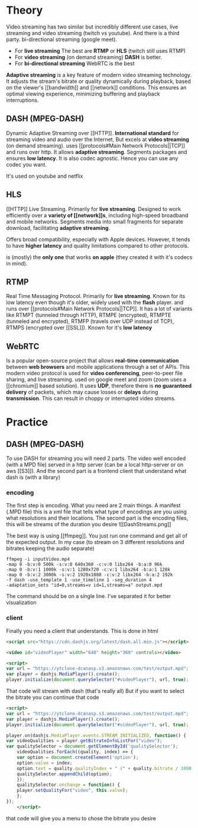 # Theory
Video streaming has two similar but incredibly different use cases, live streaming and video streaming (twitch vs youtube). And there is a third party. bi-directional streaming (google meet).

- For **live streaming** The best are **RTMP** or **HLS** (twitch still uses RTMP)
- For **video streaming** (on demand streaming) **DASH** is better.
- For **bi-directional streaming** WebRTC is the best

**Adaptive streaming** is a key feature of modern video streaming technology. It adjusts the stream's bitrate or quality dynamically during playback, based on the viewer's [[bandwidth]] and [[network]] conditions. This ensures an optimal viewing experience, minimizing buffering and playback interruptions.

## DASH (MPEG-DASH)
Dynamic Adaptive Streaming over [[HTTP]]. **International standard** for streaming video and audio over the Internet, But excels at **video streaming** (on demand streaming). uses [[protocols#Main Network Protocols||TCP]] and runs over http. It allows **adaptive streaming**. Segments packages and ensures **low latency**. It is also codec agnostic. Hence you can use any codec you want.

It's used on youtube and netflix
## HLS
[[HTTP]] Live Streaming. Primarily for **live streaming**. Designed to work efficiently over a **variety of [[network]]s**, including high-speed broadband and mobile networks. Segments media into small fragments for separate download, facilitating **adaptive streaming**.

Offers broad compatibility, especially with Apple devices. However, it tends to have **higher latency** and quality limitations compared to other protocols.

is (mostly) the **only one** that works **on apple** (they created it with it's codecs in mind).

## RTMP
Real Time Messaging Protocol. Primarily for **live streaming**. Known for its low latency even though it's older, widely used with the **flash** player. and runs over [[protocols#Main Network Protocols||TCP]]. It has a lot of variants like
RTMPT (tunneled through HTTP), RTMPE (encrypted), RTMPTE (tunneled and encrypted), RTMFP (travels over UDP instead of TCP), RTMPS (encrypted over [[SSL]]). Known for it's **low latency** 

## WebRTC

Is a popular open-source project that allows **real-time communication** between **web browsers** and mobile applications through a set of APIs. This modern video protocol is used for **video conferencing**, peer-to-peer file sharing, and live streaming. used on google meet and zoom (zoom uses a [[chromium]] based solution). It uses **UDP**, therefore there is **no guaranteed delivery** of packets, which may cause losses or **delays** during **transmission**. This can result in choppy or interrupted video streams.

# Practice
## DASH (MPEG-DASH)

To use DASH for streaming you will need 2 parts. The video well encoded (with a MPD file) served in a http server (can be a local http-server or on aws [[S3]]). And the second part is a frontend client that understand what dash is (with a library)

### encoding

The first step is encoding. What you need are 2 main things. A manifest (.MPD file) this is a xml file that tells what type of encodings are you using what resolutions and their locations. The second part is the encoding files, this will be streams of the duration you desire
![[DashStreams.png]]


The best way is using [[ffmpeg]]. You just run one command and get all of the expected output. In my case (to stream on 3 different resolutions and bitrates keeping the audio separate)
```shell
ffmpeg -i inputVideo.mp4 
-map 0 -b:v:0 500k -s:v:0 640x360 -c:v:0 libx264 -b:a:0 96k 
-map 0 -b:v:1 1000k -s:v:1 1280x720 -c:v:1 libx264 -b:a:1 128k  
-map 0 -b:v:2 3000k -s:v:2 1920x1080 -c:v:2 libx264 -b:a:2 192k  
-f dash -use_template 1 -use_timeline 1 -seg_duration 4  
-adaptation_sets "id=0,streams=v id=1,streams=a" output.mpd
```
The command should be on a single line. I've separated it for better visualization

### client
Finally you need a client that understands. This is done in html

```html
<script src="https://cdn.dashjs.org/latest/dash.all.min.js"></script>

<video id="videoPlayer" width="640" height="360" controls></video>

<script>
var url = "https://ytclone-dcanasp.s3.amazonaws.com/test/output.mpd"; 
var player = dashjs.MediaPlayer().create();
player.initialize(document.querySelector("#videoPlayer"), url, true);
```
That code will stream with dash (that's really all) But if you want to select the bitrate you can continue that code
```html
<script>
var url = "https://ytclone-dcanasp.s3.amazonaws.com/test/output.mpd"; 
var player = dashjs.MediaPlayer().create();
player.initialize(document.querySelector("#videoPlayer"), url, true);

player.on(dashjs.MediaPlayer.events.STREAM_INITIALIZED, function() {
var videoQualities = player.getBitrateInfoListFor("video");
var qualitySelector = document.getElementById('qualitySelector');
	videoQualities.forEach((quality, index) => {
	var option = document.createElement('option');
	option.value = index;
	option.text = quality.qualityIndex + " (" + quality.bitrate / 1000 + " kbps)";
	qualitySelector.appendChild(option);
	});
	qualitySelector.onchange = function() {
	player.setQualityFor("video", this.value);
	};
});
    </script>
```
that code will give you a menu to chose the bitrate you desire 

